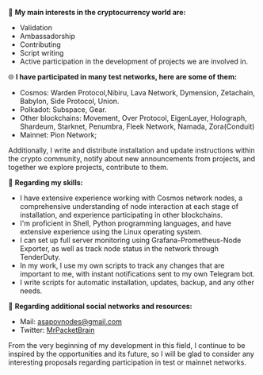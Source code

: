 📌 **My main interests in the cryptocurrency world are:**
- Validation
- Ambassadorship
- Contributing
- Script writing
- Active participation in the development of projects we are involved in.

🌐 **I have participated in many test networks, here are some of them:**
- Cosmos: Warden Protocol,Nibiru, Lava Network, Dymension, Zetachain, Babylon, Side Protocol, Union.
- Polkadot: Subspace, Gear.
- Other blockchains: Movement, Over Protocol, EigenLayer, Holograph, Shardeum, Starknet, Penumbra, Fleek Network, Namada, Zora(Conduit)
- Mainnet: Pion Network;

Additionally, I write and distribute installation and update instructions within the crypto community, notify about new announcements from projects, and together we explore projects, contribute to them.

📌 **Regarding my skills:**
- I have extensive experience working with Cosmos network nodes, a comprehensive understanding of node interaction at each stage of installation, and experience participating in other blockchains.
- I'm proficient in Shell, Python programming languages, and have extensive experience using the Linux operating system.
- I can set up full server monitoring using Grafana-Prometheus-Node Exporter, as well as track node status in the network through TenderDuty.
- In my work, I use my own scripts to track any changes that are important to me, with instant notifications sent to my own Telegram bot.
- I write scripts for automatic installation, updates, backup, and any other needs.

📌 **Regarding additional social networks and resources:**
- Mail: asapovnodes@gmail.com
- Twitter: [MrPacketBrain](https://twitter.com/MrPacketBrain)

From the very beginning of my development in this field, I continue to be inspired by the opportunities and its future, so I will be glad to consider any interesting proposals regarding participation in test or mainnet networks.
